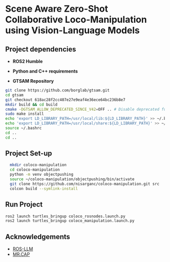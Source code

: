 # Scene Aware Zero-Shot Collaborative Loco-Manipulation using Vision-Language Models

## Project dependencies

- **ROS2 Humble**
- **Python and C++ requirements** 

- **GTSAM Repository**
```bash
git clone https://github.com/borglab/gtsam.git
cd gtsam
git checkout 618ac28f2cc407e27e9eaf4e36ece64bc236b8e7
mkdir build && cd build
cmake -DGTSAM_ALLOW_DEPRECATED_SINCE_V42=OFF .. # Disable deprecated functionality for compatibility
sudo make install
echo 'export LD_LIBRARY_PATH=/usr/local/lib:${LD_LIBRARY_PATH}' >> ~/.bashrc
echo 'export LD_LIBRARY_PATH=/usr/local/share:${LD_LIBRARY_PATH}' >> ~/.bashrc
source ~/.bashrc
cd ..
cd ..
```

## Project Set-up
```bash
  mkdir coloco-manipulation
  cd coloco-manipulation
  python -m venv objectpushing
  source ~/coloco-manipulation/objectpushing/bin/activate
  git clone https://github.com/nisarganc/coloco-manipulation.git src
  colcon build --symlink-install
```

## Run Project
```bash
ros2 launch turtles_bringup coloco_rosnodes.launch.py
ros2 launch turtles_bringup coloco_manipulation.launch.py
```

## Acknowledgements
- [ROS-LLM](https://github.com/Auromix/ROS-LLM)
- [MR.CAP](https://github.com/h2jaafar/mr.cap)